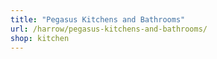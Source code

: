 ```yaml
---
title: "Pegasus Kitchens and Bathrooms"
url: /harrow/pegasus-kitchens-and-bathrooms/
shop: kitchen
---
```

